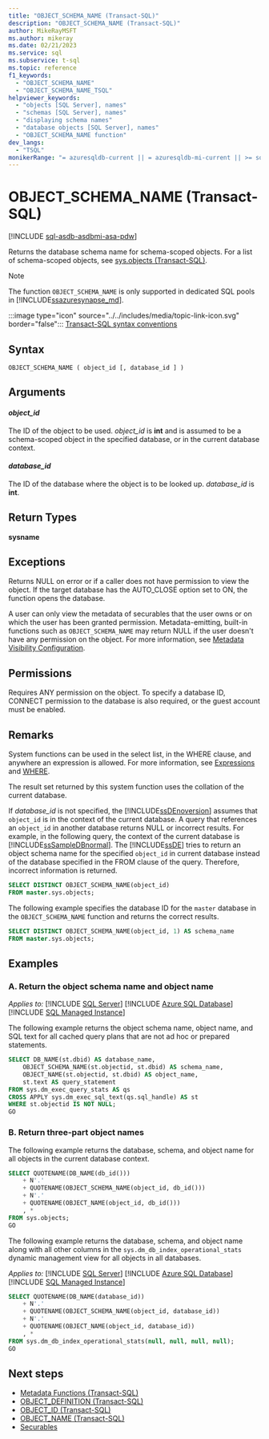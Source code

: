 ```yaml
---
title: "OBJECT_SCHEMA_NAME (Transact-SQL)"
description: "OBJECT_SCHEMA_NAME (Transact-SQL)"
author: MikeRayMSFT
ms.author: mikeray
ms.date: 02/21/2023
ms.service: sql
ms.subservice: t-sql
ms.topic: reference
f1_keywords:
  - "OBJECT_SCHEMA_NAME"
  - "OBJECT_SCHEMA_NAME_TSQL"
helpviewer_keywords:
  - "objects [SQL Server], names"
  - "schemas [SQL Server], names"
  - "displaying schema names"
  - "database objects [SQL Server], names"
  - "OBJECT_SCHEMA_NAME function"
dev_langs:
  - "TSQL"
monikerRange: "= azuresqldb-current || = azuresqldb-mi-current || >= sql-server-2016 || >= sql-server-linux-2017 || = azuresqledge-current || = azure-sqldw-latest"
---
```

# OBJECT_SCHEMA_NAME (Transact-SQL)

[!INCLUDE [sql-asdb-asdbmi-asa-pdw](../../includes/applies-to-version/sql-asdb-asdbmi-asa.md)]

  Returns the database schema name for schema-scoped objects. For a list of schema-scoped objects, see [sys.objects (Transact-SQL)](../../relational-databases/system-catalog-views/sys-objects-transact-sql.md).  

> [!NOTE]
> The function `OBJECT_SCHEMA_NAME` is only supported in dedicated SQL pools in [!INCLUDE[ssazuresynapse_md](../../includes/ssazuresynapse-md.md)].

 :::image type="icon" source="../../includes/media/topic-link-icon.svg" border="false"::: [Transact-SQL syntax conventions](../../t-sql/language-elements/transact-sql-syntax-conventions-transact-sql.md)  

## Syntax

```syntaxsql
OBJECT_SCHEMA_NAME ( object_id [, database_id ] )  
```  

## Arguments

#### *object_id*  
 The ID of the object to be used. *object_id* is **int** and is assumed to be a schema-scoped object in the specified database, or in the current database context.  

#### *database_id*  
 The ID of the database where the object is to be looked up. *database_id* is **int**.  

## Return Types

 **sysname**  

## Exceptions

 Returns NULL on error or if a caller does not have permission to view the object. If the target database has the AUTO_CLOSE option set to ON, the function opens the database.  

 A user can only view the metadata of securables that the user owns or on which the user has been granted permission. Metadata-emitting, built-in functions such as `OBJECT_SCHEMA_NAME` may return NULL if the user doesn't have any permission on the object. For more information, see [Metadata Visibility Configuration](../../relational-databases/security/metadata-visibility-configuration.md).  

## Permissions

 Requires ANY permission on the object. To specify a database ID, CONNECT permission to the database is also required, or the guest account must be enabled.  

## Remarks

 System functions can be used in the select list, in the WHERE clause, and anywhere an expression is allowed. For more information, see [Expressions](../../t-sql/language-elements/expressions-transact-sql.md) and [WHERE](../../t-sql/queries/where-transact-sql.md).  

 The result set returned by this system function uses the collation of the current database.  

 If *database_id* is not specified, the [!INCLUDE[ssDEnoversion](../../includes/ssdenoversion-md.md)] assumes that `object_id` is in the context of the current database. A query that references an `object_id` in another database returns NULL or incorrect results. For example, in the following query, the context of the current database is [!INCLUDE[ssSampleDBnormal](../../includes/sssampledbnormal-md.md)]. The [!INCLUDE[ssDE](../../includes/ssde-md.md)] tries to return an object schema name for the specified `object_id` in current database instead of the database specified in the FROM clause of the query. Therefore, incorrect information is returned.  

```sql
SELECT DISTINCT OBJECT_SCHEMA_NAME(object_id)  
FROM master.sys.objects;  
```  

 The following example specifies the database ID for the `master` database in the `OBJECT_SCHEMA_NAME` function and returns the correct results.  

```sql
SELECT DISTINCT OBJECT_SCHEMA_NAME(object_id, 1) AS schema_name  
FROM master.sys.objects;   
```  

## Examples

### A. Return the object schema name and object name

*Applies to:* [!INCLUDE [SQL Server](../../includes/applies-to-version/_ssnoversion.md)] [!INCLUDE [Azure SQL Database](../../includes/applies-to-version/_asdb.md)] [!INCLUDE [SQL Managed Instance](../../includes/applies-to-version/_asmi.md)]

 The following example returns the object schema name, object name, and SQL text for all cached query plans that are not ad hoc or prepared statements. 

```sql
SELECT DB_NAME(st.dbid) AS database_name,   
    OBJECT_SCHEMA_NAME(st.objectid, st.dbid) AS schema_name,  
    OBJECT_NAME(st.objectid, st.dbid) AS object_name,   
    st.text AS query_statement  
FROM sys.dm_exec_query_stats AS qs  
CROSS APPLY sys.dm_exec_sql_text(qs.sql_handle) AS st  
WHERE st.objectid IS NOT NULL;  
GO  
```  

### B. Return three-part object names

The following example returns the database, schema, and object name for all objects in the current database context.

```sql
SELECT QUOTENAME(DB_NAME(db_id()))   
    + N'.'   
    + QUOTENAME(OBJECT_SCHEMA_NAME(object_id, db_id()))   
    + N'.'   
    + QUOTENAME(OBJECT_NAME(object_id, db_id()))  
    , *   
FROM sys.objects;
GO  
```

 The following example returns the database, schema, and object name along with all other columns in the `sys.dm_db_index_operational_stats` dynamic management view for all objects in all databases.  

*Applies to:* [!INCLUDE [SQL Server](../../includes/applies-to-version/_ssnoversion.md)] [!INCLUDE [Azure SQL Database](../../includes/applies-to-version/_asdb.md)] [!INCLUDE [SQL Managed Instance](../../includes/applies-to-version/_asmi.md)]

```sql
SELECT QUOTENAME(DB_NAME(database_id))   
    + N'.'   
    + QUOTENAME(OBJECT_SCHEMA_NAME(object_id, database_id))   
    + N'.'   
    + QUOTENAME(OBJECT_NAME(object_id, database_id))  
    , *   
FROM sys.dm_db_index_operational_stats(null, null, null, null);  
GO  
```  

## Next steps

- [Metadata Functions (Transact-SQL)](../../t-sql/functions/metadata-functions-transact-sql.md)
- [OBJECT_DEFINITION (Transact-SQL)](../../t-sql/functions/object-definition-transact-sql.md)
- [OBJECT_ID (Transact-SQL)](../../t-sql/functions/object-id-transact-sql.md)
- [OBJECT_NAME (Transact-SQL)](../../t-sql/functions/object-name-transact-sql.md)
- [Securables](../../relational-databases/security/securables.md)
